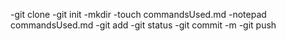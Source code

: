 
-git clone 
-git init
-mkdir 
-touch commandsUsed.md
-notepad commandsUsed.md
-git add
-git status
-git commit -m
-git push
